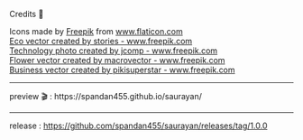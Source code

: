 
Credits 📃


<div>Icons made by <a href="https://www.freepik.com" title="Freepik">Freepik</a> from <a href="https://www.flaticon.com/" title="Flaticon">www.flaticon.com</a></div>
<div><a href="https://www.freepik.com/free-photos-vectors/eco">Eco vector created by stories - www.freepik.com</a></div>
<div><a href="https://www.freepik.com/photos/technology">Technology photo created by jcomp - www.freepik.com</a></div>
<div><a href="https://www.freepik.com/vectors/flower">Flower vector created by macrovector - www.freepik.com</a></div>
<div><a href="https://www.freepik.com/vectors/business">Business vector created by pikisuperstar - www.freepik.com</a></div>

<hr>

<div>preview 🎬 : 
https://spandan455.github.io/saurayan/
</div>

<hr>

release  : 
https://github.com/spandan455/saurayan/releases/tag/1.0.0
